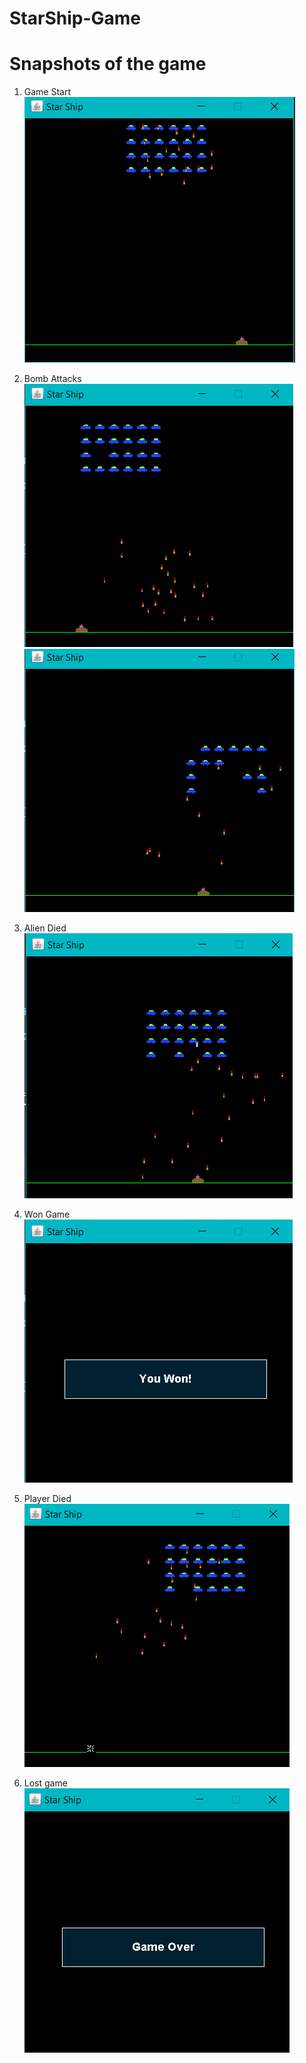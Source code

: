 # StarShip-Game

# Snapshots of the game

1) Game Start
![Game Start](https://raw.githubusercontent.com/bhaskar3009/StarShip-Game/master/Snapshots/GameStart.png)
3) Bomb Attacks
![Bomb Attack 1](https://raw.githubusercontent.com/bhaskar3009/StarShip-Game/master/Snapshots/BombAttack1.png)
![Bomb Attack 2](https://raw.githubusercontent.com/bhaskar3009/StarShip-Game/master/Snapshots/BombAttack2.png)

4) Alien Died
![Alien Died](https://raw.githubusercontent.com/bhaskar3009/StarShip-Game/master/Snapshots/AlienDied.png)

5) Won Game
![Won Game](https://raw.githubusercontent.com/bhaskar3009/StarShip-Game/master/Snapshots/GameWon.png)

6) Player Died
![Player Died](https://raw.githubusercontent.com/bhaskar3009/StarShip-Game/master/Snapshots/PlayerDied.png)

7) Lost game
![Lost game](https://raw.githubusercontent.com/bhaskar3009/StarShip-Game/master/Snapshots/GameLost.png)

